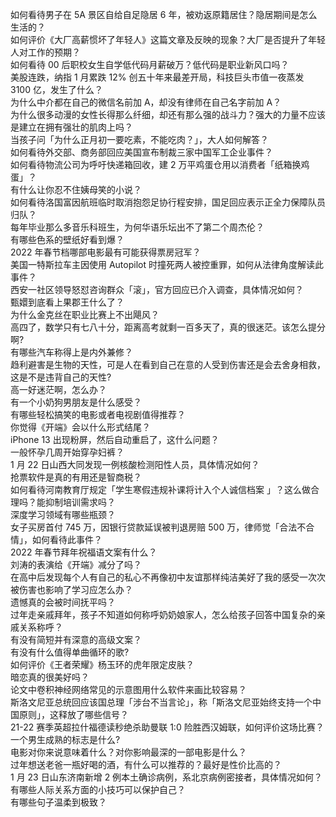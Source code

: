 如何看待男子在 5A 景区自给自足隐居 6 年，被劝返原籍居住？隐居期间是怎么生活的？  
如何评价《大厂高薪惯坏了年轻人》这篇文章及反映的现象？大厂是否提升了年轻人对工作的预期？  
如何看待 00 后职校女生自学低代码月薪破万？低代码是职业新风口吗？  
美股连跌，纳指 1 月累跌 12% 创五十年来最差开局，科技巨头市值一夜蒸发 3100 亿，发生了什么？  
为什么中介都在自己的微信名前加 A，却没有律师在自己名字前加 A？  
为什么很多动漫的女性长得那么纤细，却还有那么强的战斗力？强大的力量不应该是建立在拥有强壮的肌肉上吗？  
当孩子问「为什么正月初一要吃素，不能吃肉？」，大人如何解答？  
如何看待外交部、商务部回应美国宣布制裁三家中国军工企业事件？  
如何看待物流公司为呼吁快递箱回收，建 2 万平鸡蛋仓用以消费者「纸箱换鸡蛋」？  
有什么让你忍不住姨母笑的小说？  
如何看待洛国富因航班临时取消抱怨足协行程安排，国足回应表示正全力保障队员归队？  
每年毕业那么多音乐科班生，为何华语乐坛出不了第二个周杰伦？  
有哪些色系的壁纸好看到爆？  
2022 年春节档哪部电影最有可能获得票房冠军？  
美国一特斯拉车主因使用 Autopilot 时撞死两人被控重罪，如何从法律角度解读此事件？  
西安一社区领导怒怼咨询群众「滚」，官方回应已介入调查，具体情况如何？  
甄嬛到底看上果郡王什么了？  
为什么金克丝在职业比赛上不出飓风？  
高四了，数学只有七八十分，距离高考就剩一百多天了，真的很迷茫。该怎么提分啊?  
有哪些汽车称得上是内外兼修？  
趋利避害是生物的天性，可是人在看到自己在意的人受到伤害还是会去舍身相救，这是不是违背自己的天性?  
高一好迷茫啊，怎么办？  
有一个小奶狗男朋友是什么感受？  
有哪些轻松搞笑的电影或者电视剧值得推荐？  
你觉得《开端》会以什么形式结尾？  
iPhone 13 出现粉屏，然后自动重启了，这什么问题？  
一般怀孕几周开始穿孕妇裤？  
1 月 22 日山西大同发现一例核酸检测阳性人员，具体情况如何？  
抢票软件是真的有用还是智商税？  
如何看待河南教育厅规定「学生寒假违规补课将计入个人诚信档案 」？这么做合理吗？能抑制培训需求吗？  
深度学习领域有哪些瓶颈？  
女子买房首付 745 万，因银行贷款延误被判退房赔 500 万，律师觉「合法不合情」，如何看待此事件？  
2022 年春节拜年祝福语文案有什么？  
刘涛的表演给《开端》减分了吗？  
在高中后发现每个人有自己的私心不再像初中友谊那样纯洁美好了我的感受一次次被伤害也影响了学习应怎么办？  
遗憾真的会被时间抚平吗？  
过年走亲戚拜年，孩子不知道如何称呼奶奶娘家人，怎么给孩子回答中国复杂的亲戚关系称呼？  
有没有简短并有深意的高级文案？  
有没有什么值得单曲循环的歌?  
如何评价《王者荣耀》杨玉环的虎年限定皮肤？  
暗恋真的很美好吗？  
论文中卷积神经网络常见的示意图用什么软件来画比较容易？  
斯洛文尼亚总统回应该国总理「涉台不当言论」，称「斯洛文尼亚始终支持一个中国原则」，这释放了哪些信号？  
21-22 赛季英超拉什福德读秒绝杀助曼联 1:0 险胜西汉姆联，如何评价这场比赛？  
一个男生成熟的标志是什么?  
电影对你来说意味着什么？对你影响最深的一部电影是什么？  
过年想送老爸一瓶好喝的酒，有什么可以推荐的？最好是性价比高的？  
1 月 23 日山东济南新增 2 例本土确诊病例，系北京病例密接者，具体情况如何？  
有哪些人际关系方面的小技巧可以保护自己？  
有哪些句子温柔到极致？  
